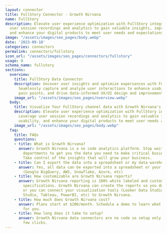 ```yaml
---
layout: connector
title: FullStory Connector - Growth Nirvana
name: FullStory
description: Elevate user experience optimization with FullStory integration. Leverage
  user session recordings and analytics to gain valuable insights, improve usability,
  and enhance your digital products to meet user needs and expectations.
image: "/assets/images/seo_pages/body.webp"
date: '2023-09-18'
categories: connectors
permalink: connectors/fullstory
icon_url: "/assets/images/seo_pages/connectors/fullstory"
usage: 0
schema_name: fullstory
sections:
  overview:
    title: FullStory Data Connector
    description: Uncover user insights and optimize experiences with FullStory integration.
      Seamlessly capture and analyze user interactions to enhance usability, identify
      pain points, and drive data-informed UX/UI design and improvements.
    image_url: "/assets/images/seo_pages/overview.webp"
  body:
    title: Visualize Your FullStory channel data with Growth Nirvana's FullStory Connector
    description: Elevate user experience optimization with FullStory integration.
      Leverage user session recordings and analytics to gain valuable insights, improve
      usability, and enhance your digital products to meet user needs and expectations.
    image_url: "/assets/images/seo_pages/body.webp"
  faq:
    title: FAQs
    questions:
    - title: What is Growth Nirvana?
      answer: Growth Nirvana is a no code analytics platform. Stop waiting for other
        departments to get you the data you need to make critical business decisions.
        Take control of the insights that will grow your business.
    - title: Can I export the data into a spreadsheet or my data warehouse?
      answer: Yes, all data can be exported into a spreadsheet or your data warehouse
        (Google BigQuery, AWS, Snowflake, Azure, etc)
    - title: How customizable are Growth Nirvana reports?
      answer: Growth Nirvana reporting is 100% white labeled and customized to your
        specifications. Growth Nirvana can create the reports so you don’t have to
        or you can connect your visualization tools (Looker Data Studio/Google Data
        Studio, Tableau, PowerBI, etc) to Growth Nirvana.
    - title: How much does Growth Nirvana cost?
      answer: Plans start at $200/month. Schedule a demo to learn what plan is best
        for you.
    - title: How long does it take to setup?
      answer: Growth Nirvana data connectors are no code so setup only requires a
        few clicks.
---
```

